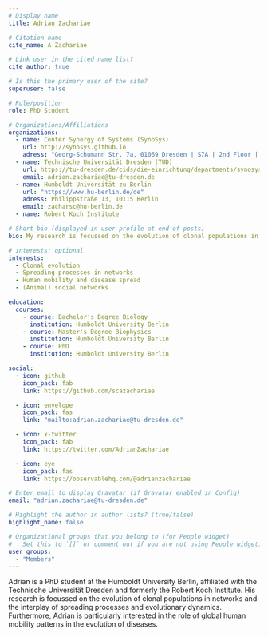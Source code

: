 ```yaml
---
# Display name
title: Adrian Zachariae

# Citation name
cite_name: A Zachariae

# Link user in the cited name list?
cite_author: true

# Is this the primary user of the site?
superuser: false

# Role/position
role: PhD Student

# Organizations/Affiliations
organizations:
  - name: Center Synergy of Systems (SynoSys)
    url: http://synosys.github.io
    adress: "Georg-Schumann Str. 7a, 01069 Dresden | S7A | 2nd Floor | Room: 205"
  - name: Technische Universität Dresden (TUD)
    url: https://tu-dresden.de/cids/die-einrichtung/departments/synosys
    email: adrian.zachariae@tu-dresden.de
  - name: Humboldt Universität zu Berlin
    url: "https://www.hu-berlin.de/de"
    adress: Philippstraße 13, 10115 Berlin
    email: zacharsc@hu-berlin.de
  - name: Robert Koch Institute

# Short bio (displayed in user profile at end of posts)
bio: My research is focussed on the evolution of clonal populations in networks and the interplay of spreading processes and evolutionary dynamics.

# interests: optional
interests:
  - Clonal evolution
  - Spreading processes in networks
  - Human mobility and disease spread
  - (Animal) social networks

education:
  courses:
    - course: Bachelor's Degree Biology
      institution: Humboldt University Berlin
    - course: Master's Degree Biophysics
      institution: Humboldt University Berlin
    - course: PhD
      institution: Humboldt University Berlin

social:
  - icon: github
    icon_pack: fab
    link: https://github.com/scazachariae

  - icon: envelope
    icon_pack: fas
    link: "mailto:adrian.zachariae@tu-dresden.de"

  - icon: x-twitter
    icon_pack: fab
    link: https://twitter.com/AdrianZachariae

  - icon: eye
    icon_pack: fas
    link: https://observablehq.com/@adrianzachariae

# Enter email to display Gravatar (if Gravatar enabled in Config)
email: "adrian.zachariae@tu-dresden.de"

# Highlight the author in author lists? (true/false)
highlight_name: false

# Organizational groups that you belong to (for People widget)
#   Set this to `[]` or comment out if you are not using People widget.
user_groups:
  - "Members"
---
```


Adrian is a PhD student at the Humboldt University Berlin, affiliated with the Technische Universität Dresden and formerly the Robert Koch Institute. His research is focussed on the evolution of clonal populations in networks and the interplay of spreading processes and evolutionary dynamics. Furthermore, Adrian is particularly interested in the role of global human mobility patterns in the evolution of diseases.
